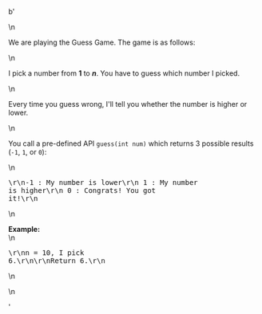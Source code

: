 b'<div class="question-description">\n<p><p>We are playing the Guess Game. The game is as follows:<p>\n<p>I pick a number from <b>1</b> to <b><i>n</i></b>. You have to guess which number I picked.</p>\n<p>Every time you guess wrong, I\'ll tell you whether the number is higher or lower.</p>\n<p>You call a pre-defined API <code>guess(int num)</code> which returns 3 possible results (<code>-1</code>, <code>1</code>, or <code>0</code>):</p>\n<pre>\r\n-1 : My number is lower\r\n 1 : My number is higher\r\n 0 : Congrats! You got it!\r\n</pre>\n<p><b>Example:</b><br/>\n<pre>\r\nn = 10, I pick 6.\r\n\r\nReturn 6.\r\n</pre>\n</p></p>\n</p></p></div>'